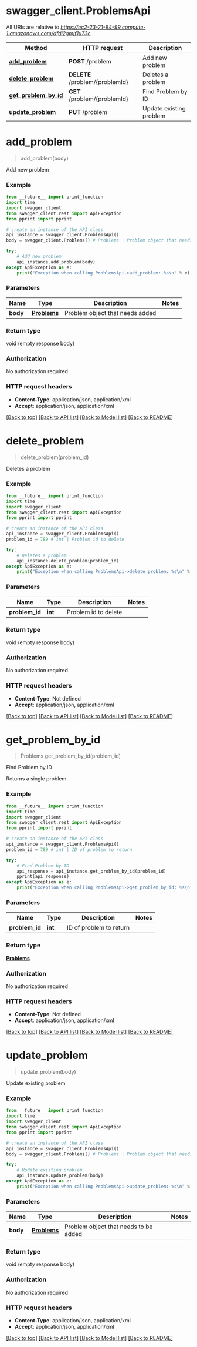 # swagger_client.ProblemsApi

All URIs are relative to *https://ec2-23-21-94-99.compute-1.amazonaws.com/dfdl2gmjf1u73c*

Method | HTTP request | Description
------------- | ------------- | -------------
[**add_problem**](ProblemsApi.md#add_problem) | **POST** /problem | Add new problem
[**delete_problem**](ProblemsApi.md#delete_problem) | **DELETE** /problem/{problemId} | Deletes a problem
[**get_problem_by_id**](ProblemsApi.md#get_problem_by_id) | **GET** /problem/{problemId} | Find Problem by ID
[**update_problem**](ProblemsApi.md#update_problem) | **PUT** /problem | Update existing problem


# **add_problem**
> add_problem(body)

Add new problem

### Example 
```python
from __future__ import print_function
import time
import swagger_client
from swagger_client.rest import ApiException
from pprint import pprint

# create an instance of the API class
api_instance = swagger_client.ProblemsApi()
body = swagger_client.Problems() # Problems | Problem object that needs added

try: 
    # Add new problem
    api_instance.add_problem(body)
except ApiException as e:
    print("Exception when calling ProblemsApi->add_problem: %s\n" % e)
```

### Parameters

Name | Type | Description  | Notes
------------- | ------------- | ------------- | -------------
 **body** | [**Problems**](Problems.md)| Problem object that needs added | 

### Return type

void (empty response body)

### Authorization

No authorization required

### HTTP request headers

 - **Content-Type**: application/json, application/xml
 - **Accept**: application/json, application/xml

[[Back to top]](#) [[Back to API list]](../README.md#documentation-for-api-endpoints) [[Back to Model list]](../README.md#documentation-for-models) [[Back to README]](../README.md)

# **delete_problem**
> delete_problem(problem_id)

Deletes a problem

### Example 
```python
from __future__ import print_function
import time
import swagger_client
from swagger_client.rest import ApiException
from pprint import pprint

# create an instance of the API class
api_instance = swagger_client.ProblemsApi()
problem_id = 789 # int | Problem id to delete

try: 
    # Deletes a problem
    api_instance.delete_problem(problem_id)
except ApiException as e:
    print("Exception when calling ProblemsApi->delete_problem: %s\n" % e)
```

### Parameters

Name | Type | Description  | Notes
------------- | ------------- | ------------- | -------------
 **problem_id** | **int**| Problem id to delete | 

### Return type

void (empty response body)

### Authorization

No authorization required

### HTTP request headers

 - **Content-Type**: Not defined
 - **Accept**: application/json, application/xml

[[Back to top]](#) [[Back to API list]](../README.md#documentation-for-api-endpoints) [[Back to Model list]](../README.md#documentation-for-models) [[Back to README]](../README.md)

# **get_problem_by_id**
> Problems get_problem_by_id(problem_id)

Find Problem by ID

Returns a single problem

### Example 
```python
from __future__ import print_function
import time
import swagger_client
from swagger_client.rest import ApiException
from pprint import pprint

# create an instance of the API class
api_instance = swagger_client.ProblemsApi()
problem_id = 789 # int | ID of problem to return

try: 
    # Find Problem by ID
    api_response = api_instance.get_problem_by_id(problem_id)
    pprint(api_response)
except ApiException as e:
    print("Exception when calling ProblemsApi->get_problem_by_id: %s\n" % e)
```

### Parameters

Name | Type | Description  | Notes
------------- | ------------- | ------------- | -------------
 **problem_id** | **int**| ID of problem to return | 

### Return type

[**Problems**](Problems.md)

### Authorization

No authorization required

### HTTP request headers

 - **Content-Type**: Not defined
 - **Accept**: application/json, application/xml

[[Back to top]](#) [[Back to API list]](../README.md#documentation-for-api-endpoints) [[Back to Model list]](../README.md#documentation-for-models) [[Back to README]](../README.md)

# **update_problem**
> update_problem(body)

Update existing problem

### Example 
```python
from __future__ import print_function
import time
import swagger_client
from swagger_client.rest import ApiException
from pprint import pprint

# create an instance of the API class
api_instance = swagger_client.ProblemsApi()
body = swagger_client.Problems() # Problems | Problem object that needs to be added

try: 
    # Update existing problem
    api_instance.update_problem(body)
except ApiException as e:
    print("Exception when calling ProblemsApi->update_problem: %s\n" % e)
```

### Parameters

Name | Type | Description  | Notes
------------- | ------------- | ------------- | -------------
 **body** | [**Problems**](Problems.md)| Problem object that needs to be added | 

### Return type

void (empty response body)

### Authorization

No authorization required

### HTTP request headers

 - **Content-Type**: application/json, application/xml
 - **Accept**: application/json, application/xml

[[Back to top]](#) [[Back to API list]](../README.md#documentation-for-api-endpoints) [[Back to Model list]](../README.md#documentation-for-models) [[Back to README]](../README.md)

